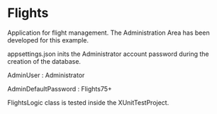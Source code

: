 # Flights

Application for flight management.
The Administration Area has been developed for this example.

appsettings.json inits the Administrator account password during the creation of the database.

AdminUser : Administrator

AdminDefaultPassword : Flights75+

FlightsLogic class is tested inside the XUnitTestProject.
